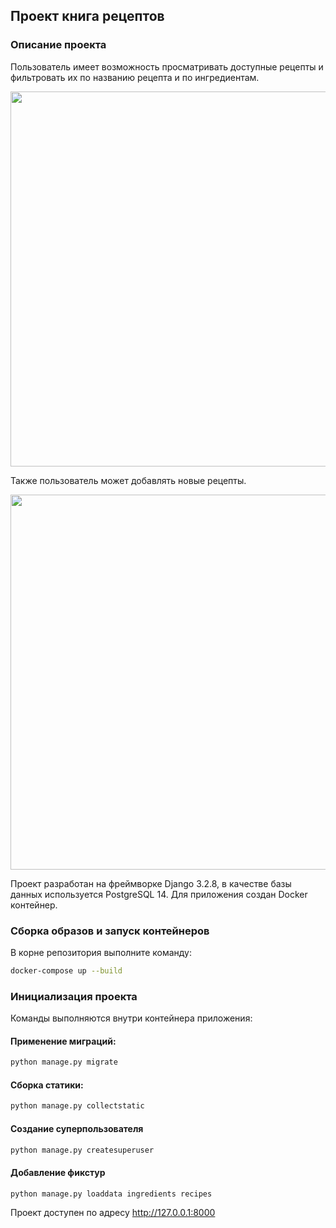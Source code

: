 ## Проект книга рецептов

### Описание проекта

Пользователь имеет возможность просматривать доступные рецепты и фильтровать их по названию рецепта и по ингредиентам.

<img src="https://user-images.githubusercontent.com/65975409/139558108-9df85f70-3fe6-451b-b462-5d860369ab22.png" width="600">


Также пользователь может добавлять новые рецепты.

<img src="https://user-images.githubusercontent.com/65975409/139558202-766ea2ee-bf8d-4904-889b-f660190939eb.png" width="600">


Проект разработан на фреймворке Django 3.2.8, в качестве базы данных используется PostgreSQL 14. Для приложения создан
Docker контейнер.

### Сборка образов и запуск контейнеров

В корне репозитория выполните команду:

```bash
docker-compose up --build
```

### Инициализация проекта

Команды выполняются внутри контейнера приложения:

#### Применение миграций:

```bash
python manage.py migrate
```

#### Сборка статики:

```bash
python manage.py collectstatic
```

#### Создание суперпользователя

```bash
python manage.py createsuperuser
```

#### Добавление фикстур

```bash
python manage.py loaddata ingredients recipes
```

Проект доступен по адресу http://127.0.0.1:8000
